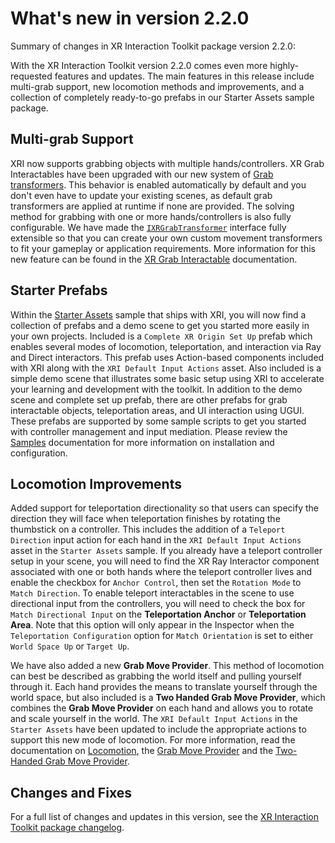 # What's new in version 2.2.0

Summary of changes in XR Interaction Toolkit package version 2.2.0:

With the XR Interaction Toolkit version 2.2.0 comes even more highly-requested features and updates. The main features in this release include multi-grab support, new locomotion methods and improvements, and a collection of completely ready-to-go prefabs in our Starter Assets sample package. 

## Multi-grab Support
XRI now supports grabbing objects with multiple hands/controllers. XR Grab Interactables have been upgraded with our new system of [Grab transformers](xr-grab-interactable.md#grab-transformers). This behavior is enabled automatically by default and you don't even have to update your existing scenes, as default grab transformers are applied at runtime if none are provided. The solving method for grabbing with one or more hands/controllers is also fully configurable. We have made the [`IXRGrabTransformer`](xref:UnityEngine.XR.Interaction.Toolkit.Transformers.IXRGrabTransformer) interface fully extensible so that you can create your own custom movement transformers to fit your gameplay or application requirements. More information for this new feature can be found in the [XR Grab Interactable](xr-grab-interactable.md#grab-transformers) documentation.

## Starter Prefabs
Within the [Starter Assets](samples.md#starter-assets) sample that ships with XRI, you will now find a collection of prefabs and a demo scene to get you started more easily in your own projects. Included is a `Complete XR Origin Set Up` prefab which enables several modes of locomotion, teleportation, and interaction via Ray and Direct interactors. This prefab uses Action-based components included with XRI along with the `XRI Default Input Actions` asset. Also included is a simple demo scene that illustrates some basic setup using XRI to accelerate your learning and development with the toolkit. In addition to the demo scene and complete set up prefab, there are other prefabs for grab interactable objects, teleportation areas, and UI interaction using UGUI. These prefabs are supported by some sample scripts to get you started with controller management and input mediation. Please review the [Samples](samples.md#prefabs) documentation for more information on installation and configuration.

## Locomotion Improvements
Added support for teleportation directionality so that users can specify the direction they will face when teleportation finishes  by rotating the thumbstick on a controller. This includes the addition of a `Teleport Direction` input action for each hand in the `XRI Default Input Actions` asset in the `Starter Assets` sample. If you already have a teleport controller setup in your scene, you will need to find the XR Ray Interactor component associated with one or both hands where the teleport controller lives and enable the checkbox for `Anchor Control`, then set the `Rotation Mode` to `Match Direction`. To enable teleport interactables in the scene to use directional input from the controllers, you will need to check the box for `Match Directional Input` on the **Teleportation Anchor** or **Teleportation Area**. Note that this option will only appear in the Inspector when the `Teleportation Configuration` option for `Match Orientation` is set to either `World Space Up` or `Target Up`.

We have also added a new **Grab Move Provider**. This method of locomotion can best be described as grabbing the world itself and pulling yourself through it. Each hand provides the means to translate yourself through the world space, but also included is a **Two Handed Grab Move Provider**, which combines the **Grab Move Provider** on each hand and allows you to rotate and scale yourself in the world. The `XRI Default Input Actions` in the `Starter Assets` have been updated to include the appropriate actions to support this new mode of locomotion. For more information, read the documentation on [Locomotion](locomotion.md#grab-move-providers), the [Grab Move Provider](grab-move-provider.md) and the [Two-Handed Grab Move Provider](two-handed-grab-move-provider.md).

## Changes and Fixes

For a full list of changes and updates in this version, see the [XR Interaction Toolkit package changelog](../changelog/CHANGELOG.html).